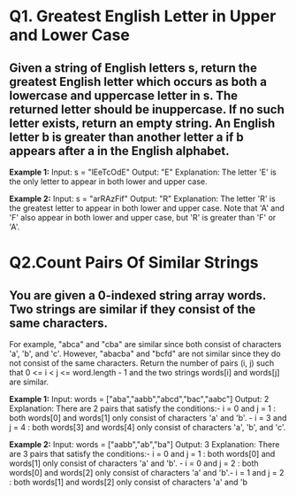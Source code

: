 # Q1. Greatest English Letter in Upper and Lower Case

## Given a string of English letters s, return the greatest English letter which occurs as both a lowercase and uppercase letter in s. The returned letter should be inuppercase. If no such letter exists, return an empty string. An English letter b is greater than another letter a if b appears after a in the English alphabet.
 
 **Example 1:**
 Input: s = "lEeTcOdE"
 Output: "E"
 Explanation:
 The letter 'E' is the only letter to appear in both lower and upper case.
 
 **Example 2:**
 Input: s = "arRAzFif"
 Output: "R"
 Explanation:
 The letter 'R' is the greatest letter to appear in both lower and upper case.
 Note that 'A' and 'F' also appear in both lower and upper case, but 'R' is greater than 
'F' or 'A'.

# Q2.Count Pairs Of Similar Strings

## You are given a 0-indexed string array words. Two strings are similar if they consist of the same characters.

For example, "abca" and "cba" are similar since both consist of characters 'a', 'b', and 
'c'.
 However, "abacba" and "bcfd" are not similar since they do not consist of the same 
characters.
 Return the number of pairs (i, j) such that 0 <= i < j <= word.length - 1 and the two 
strings words[i] and words[j] are similar.

**Example 1:**
 Input: words = ["aba","aabb","abcd","bac","aabc"]
 Output: 2
 Explanation: There are 2 pairs that satisfy the conditions:- i = 0 and j = 1 : both words[0] and words[1] only consist of characters 'a' and 'b'. - i = 3 and j = 4 : both words[3] and words[4] only consist of characters 'a', 'b', and 
'c'. 

**Example 2:**
 Input: words = ["aabb","ab","ba"]
 Output: 3
 Explanation: There are 3 pairs that satisfy the conditions:- i = 0 and j = 1 : both words[0] and words[1] only consist of characters 'a' and 'b'. - i = 0 and j = 2 : both words[0] and words[2] only consist of characters 'a' and 'b'.- i = 1 and j = 2 : both words[1] and words[2] only consist of characters 'a' and 'b